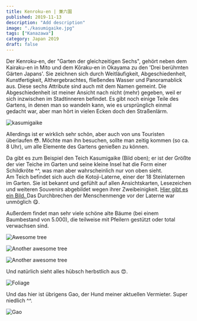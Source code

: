 ```yaml
---
title: Kenroku-en | 兼六園
published: 2019-11-13
description: "Add description"
image: "./kasumigaike.jpg"
tags: ["Kanazawa"]
category: Japan 2019
draft: false
---
```


Der Kenroku-en, der "Garten der gleichzeitigen Sechs", gehört neben dem Kairaku-en in Mito und dem Kōraku-en in Okayama zu den 
'Drei berühmten Gärten Japans'. Sie zeichnen sich durch Weitläufigkeit, Abgeschiedenheit, Kunstfertigkeit, Althergebrachtes, 
fließendes Wasser und Panoramablick aus. Diese sechs Attribute sind auch mit dem Namen gemeint. Die Abgeschiedenheit ist meiner Ansicht 
nach nicht (mehr) gegeben, weil er sich inzwischen im Stadtinneren befindet. Es gibt noch einige Teile des Gartens, in denen man so 
wandeln kann, wie es ursprünglich einmal gedacht war, aber man hört in vielen Ecken doch den Straßenlärm.

![kasumigaike](./kasumigaike.jpg)

Allerdings ist er wirklich sehr schön, aber auch von uns Touristen überlaufen :flushed:. Möchte man ihn besuchen, sollte man zeitig kommen 
(so ca. 8 Uhr), um alle Elemente des Gartens genießen zu können. 

Da gibt es zum Beispiel den Teich Kasumigaike (Bild oben); er ist der Größte der vier Teiche im Garten und seine kleine Insel hat die Form 
einer Schildkröte ^^, was man aber wahrscheinlich nur von oben sieht.  
Am Teich befindet sich auch die Kotoji-Laterne, einer der 18 Steinlaternen im Garten. Sie ist bekannt und gefühlt auf allen Ansichtskarten, Lesezeichen und 
weiteren Souvenirs abgebildet wegen ihrer Zweibeinigkeit.
<a href="https://www.japan-experience.de/stadt-kanazawa/der-garten-kenrokuen" target="_blank" rel="noopener noreferrer"> Hier gibt es ein Bild. 
</a> Das Durchbrechen der Menschenmenge vor der Laterne war unmöglich 😋.

Außerdem findet man sehr viele schöne alte Bäume (bei einem Baumbestand von 5.000), die teilweise mit Pfeilern gestützt oder total verwachsen sind.

![Awesome tree](./tree_one.jpg)

![Another awesome tree](./tree_two.jpg)

![Another awesome tree](./tree_three.jpg)

Und natürlich sieht alles hübsch herbstlich aus 😍.

![Foliage](./foliage.jpg)

Und das hier ist übrigens Gao, der Hund meiner aktuellen Vermieter. Super niedlich ^^.

![Gao](./gao.jpg)





